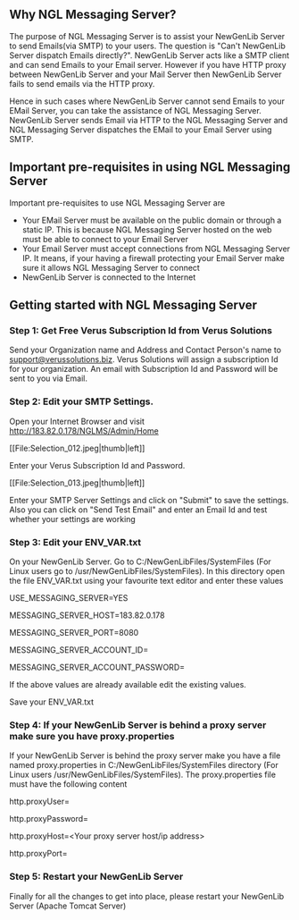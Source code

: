 ## Why NGL Messaging Server? ##
The purpose of NGL Messaging Server is to assist your NewGenLib Server to send Emails(via SMTP) to your users. The question is "Can't NewGenLib Server dispatch Emails directly?". NewGenLib Server acts like a SMTP client and can send Emails to your Email server. However if you have HTTP proxy between NewGenLib Server and your Mail Server then NewGenLib Server fails to send emails via the HTTP proxy.

Hence in such cases where NewGenLib Server cannot send Emails to your EMail Server, you can take the assistance of NGL Messaging Server. NewGenLib Server sends Email via HTTP to the NGL Messaging Server and NGL Messaging Server dispatches the EMail to your Email Server using SMTP.
## Important pre-requisites in using NGL Messaging Server ##
Important pre-requisites to use NGL Messaging Server are
  * Your EMail Server must be available on the public domain or through a static IP. This is because NGL Messaging Server hosted on the web must be able to connect to your Email Server
  * Your Email Server must accept connections from NGL Messaging Server IP. It means, if your having a firewall protecting your Email Server make sure it allows NGL Messaging Server to connect
  * NewGenLib Server is connected to the Internet
## Getting started with NGL Messaging Server ##
### Step 1: Get Free Verus Subscription Id from Verus Solutions ###
Send your Organization name and Address and Contact Person's name to support@verussolutions.biz. Verus Solutions will assign a subscription Id for your organization. An email with Subscription Id and Password will be sent to you via Email.
### Step 2: Edit your SMTP Settings. ###
Open your Internet Browser and visit http://183.82.0.178/NGLMS/Admin/Home

[[File:Selection\_012.jpeg|thumb|left]]

Enter your Verus Subscription Id and Password.



[[File:Selection\_013.jpeg|thumb|left]]

Enter your SMTP Server Settings and click on "Submit" to save the settings. Also you can click on "Send Test Email" and enter an Email Id and test whether your settings are working

### Step 3: Edit your ENV\_VAR.txt ###
On your NewGenLib Server. Go to C:/NewGenLibFiles/SystemFiles (For Linux users go to /usr/NewGenLibFiles/SystemFiles). In this directory open the file ENV\_VAR.txt using your favourite text editor and enter these values



USE\_MESSAGING\_SERVER=YES

MESSAGING\_SERVER\_HOST=183.82.0.178

MESSAGING\_SERVER\_PORT=8080

MESSAGING\_SERVER\_ACCOUNT\_ID=<Place your Verus Subscription Id>

MESSAGING\_SERVER\_ACCOUNT\_PASSWORD=<Place your Verus Subscription Password>

If the above values are already available edit the existing values.

Save your ENV\_VAR.txt
### Step 4: If your NewGenLib Server is behind a proxy server make sure you have proxy.properties ###
If your NewGenLib Server is behind the proxy server make you have a file named proxy.properties in C:/NewGenLibFiles/SystemFiles directory (For Linux users /usr/NewGenLibFiles/SystemFiles). The proxy.properties file must have the following content

http.proxyUser=<Your proxy server user name>

http.proxyPassword=<Your proxy server password>

http.proxyHost=<Your proxy server host/ip address>

http.proxyPort=<Your proxy server port number>
### Step 5: Restart your NewGenLib Server ###
Finally for all the changes to get into place, please restart your NewGenLib Server (Apache Tomcat Server)